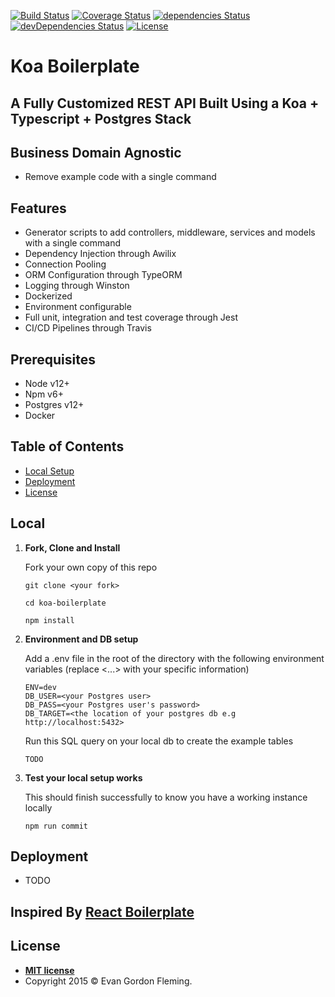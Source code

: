 [![Build Status](https://travis-ci.com/eflem00/koa-boilerplate.svg?branch=master)](https://travis-ci.com/eflem00/koa-boilerplate) [![Coverage Status](https://coveralls.io/repos/github/eflem00/koa-boilerplate/badge.svg?branch=master)](https://coveralls.io/github/eflem00/koa-boilerplate?branch=master) [![dependencies Status](https://david-dm.org/eflem00/koa-boilerplate/status.svg)](https://david-dm.org/eflem00/koa-boilerplate) [![devDependencies Status](https://david-dm.org/eflem00/koa-boilerplate/dev-status.svg)](https://david-dm.org/eflem00/koa-boilerplate?type=dev) [![License](https://img.shields.io/:license-mit-blue.svg?style=flat-square)](http://badges.mit-license.org)

# Koa Boilerplate

## A Fully Customized REST API Built Using a Koa + Typescript + Postgres Stack

## **Business Domain Agnostic**

- Remove example code with a single command

## **Features**

- Generator scripts to add controllers, middleware, services and models with a single command
- Dependency Injection through Awilix
- Connection Pooling
- ORM Configuration through TypeORM
- Logging through Winston
- Dockerized
- Environment configurable
- Full unit, integration and test coverage through Jest
- CI/CD Pipelines through Travis

## **Prerequisites**

- Node v12+
- Npm v6+
- Postgres v12+
- Docker

## **Table of Contents**

- [Local Setup](#local)
- [Deployment](#deployment)
- [License](#license)

## **Local**

1.  **Fork, Clone and Install**

    Fork your own copy of this repo

    ```
    git clone <your fork>

    cd koa-boilerplate

    npm install
    ```

2.  **Environment and DB setup**

    Add a .env file in the root of the directory with the following environment variables (replace <...> with your specific information)

    ```
    ENV=dev
    DB_USER=<your Postgres user>
    DB_PASS=<your Postgres user's password>
    DB_TARGET=<the location of your postgres db e.g http://localhost:5432>
    ```

    Run this SQL query on your local db to create the example tables

    ```
    TODO
    ```

3.  **Test your local setup works**

    This should finish successfully to know you have a working instance locally

    ```
    npm run commit
    ```

## **Deployment**

- TODO

## **Inspired By [React Boilerplate](https://github.com/react-boilerplate/react-boilerplate)**

## **License**

- **[MIT license](http://opensource.org/licenses/mit-license.php)**
- Copyright 2015 © Evan Gordon Fleming.
